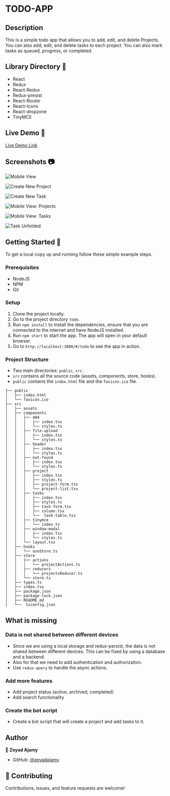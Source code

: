 # TODO-APP

## Description

This is a simple todo app that allows you to add, edit, and delete Projects. You can also add, edit, and delete tasks to each project. You can also mark tasks as queued, progress, or completed.

## Library Directory 📙

- React
- Redux
- React-Redux
- Redux-presist
- React-Router
- React-Icons
- React-dropzone
- TinyMCE

## Live Demo 🎥

[Live Demo Link](https://zeyadajamy.github.io/todo/)

## Screenshots 📷

![Mobile View](./todo-readme/mobile.png)

![Create New Project](./todo-readme/todo-create-project.png)

![Create New Task](./todo-readme/todo-mob-create-task.png)

![Mobile View: Projects](./todo-readme/todo-mob-projects.png)

![Mobile View: Tasks](./todo-readme/todo-tasks.png)

![Task Unfolded](./todo-readme/task%20unfolded.png)

## Getting Started 🚀

To get a local copy up and running follow these simple example steps.

### Prerequisites

- NodeJS
- NPM
- Git

### Setup

1. Clone the project locally.
2. Go to the project directory `todo`.
3. Run `npm install` to install the dependencies, ensure that you are connected to the internet and have NodeJS installed.
4. Run `npm start` to start the app. The app will open in your default browser.
5. Go to `http://localhost:3000/#/todo` to see the app in action.

### Project Structure

- Two main directories: `public`, `src`.
- `src` contains all the source code (assets, components, store, hooks).
- `public` contains the `index.html` file and the `favicon.ico` file.

```
├── public
│   ├── index.html
│   └── favicon.ico
├── src
│   ├── assets
│   ├── components
│   │   ├── 404
│   │   │   ├── index.tsx
│   │   │   └── styles.ts
│   │   ├── file-upload
│   │   │   ├── index.tsx
│   │   │   └── styles.ts
│   │   ├── header
│   │   │   ├── index.tsx
│   │   │   └── styles.ts
│   │   ├── not-found
│   │   │   ├── index.tsx
│   │   │   └── styles.ts
│   │   ├── project
│   │   │   ├── index.tsx
│   │   │   ├── styles.ts
│   │   │   ├── project-form.tsx
│   │   │   └── project-list.tsx
│   │   ├── tasks
│   │   │   ├── index.tsx
│   │   │   ├── styles.ts
│   │   │   ├── task-form.tsx
│   │   │   ├── column.tsx
│   │   │   └──  task-table.tsx
│   │   ├── tinymce
│   │   │   └── index.ts
│   │   ├── window-modal
│   │   │   ├── index.tsx
│   │   │   └── styles.ts
│   │   └── layout.tsx
│   ├── hooks
│   │   └── useStore.ts
│   ├── store
│   │   ├── actions
│   │   │   └── projectActions.ts
│   │   ├── reducers
│   │   │   └── projectsReducer.ts
│   │   └── store.ts
│   ├── types.ts
│   ├── index.tsx
│   ├── package.json
│   ├── package-lock.json
│   ├── README.md
│   └──  tsconfig.json
```

## What is missing

### Data is not shared between different devices

- Since we are using a local storage and redux-persist, the data is not shared between different devices. This can be fixed by using a database and a backend.
- Also for that we need to add authentication and authorization.
- Use `redux-query` to handle the async actions.

### Add more features

- Add project status (active, archived, completed)
- Add search functionality

### Create the bot script

- Create a bot script that will create a project and add tasks to it.

## Author

👤 **Zeyad Ajamy**

- GitHub: [@zeyadajamy](https://github.com/zeyadAjamy)

## 🤝 Contributing

Contributions, issues, and feature requests are welcome!

